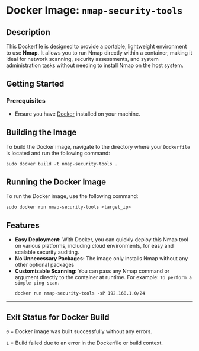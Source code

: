 # Docker Image: `nmap-security-tools`

## Description

This Dockerfile is designed to provide a portable, lightweight environment to use **Nmap**. It allows you to run Nmap directly within a container, making it ideal for network scanning, security assessments, and system administration tasks without needing to install Nmap on the host system.


## Getting Started

### Prerequisites

- Ensure you have [Docker](https://docs.docker.com/get-docker/) installed on your machine.

## Building the Image

To build the Docker image, navigate to the directory where your `Dockerfile` is located and run the following command:

```
sudo docker build -t nmap-security-tools .
```

## Running the Docker Image

To run the Docker image, use the following command:

```
sudo docker run nmap-security-tools <target_ip>
```

## Features

- **Easy Deployment:** With Docker, you can quickly deploy this Nmap tool on various platforms, including cloud environments, for easy and scalable security auditing.
- **No Unnecessary Packages:** The image only installs Nmap without any other optional packages 
- **Customizable Scanning:** You can pass any Nmap command or argument directly to the container at runtime. For example: `To perform a simple ping scan.`
    ```
    docker run nmap-security-tools -sP 192.168.1.0/24
    ```

---

## Exit Status for Docker Build

`0` = Docker image was built successfully without any errors.

`1` = Build failed due to an error in the Dockerfile or build context.
